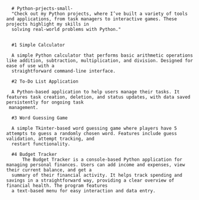       # Python-prjects-small-
      "Check out my Python projects, where I’ve built a variety of tools and applications, from task managers to interactive games. These projects highlight my skills in 
      solving real-world problems with Python."
      
      
      #1 Simple Calculator
      
      A simple Python calculator that performs basic arithmetic operations like addition, subtraction, multiplication, and division. Designed for ease of use with a 
      straightforward command-line interface.
      
      #2 To-Do List Application
      
      A Python-based application to help users manage their tasks. It features task creation, deletion, and status updates, with data saved persistently for ongoing task 
     management.
      
      #3 Word Guessing Game 
      
      A simple Tkinter-based word guessing game where players have 5 attempts to guess a randomly chosen word. Features include guess validation, attempt tracking, and 
      restart functionality.
      
      #4 Budget Tracker 
          The Budget Tracker is a console-based Python application for managing personal finances. Users can add income and expenses, view their current balance, and get a 
      summary of their financial activity. It helps track spending and savings in a straightforward way, providing a clear overview of financial health. The program features 
      a text-based menu for easy interaction and data entry.
